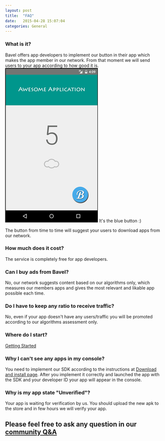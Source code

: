 ```yaml
---
layout: post
title:  "FAQ"
date:   2015-04-28 15:07:04
categories: General
---
```

### What is it?
Bavel offers app developers to implement our button in their app which makes the app member in our network.
From that moment we will send users to your app according to how good it is.<br>
![Exmaple_app](/images/android_mock.gif)
It's the blue button :)

The button from time to time will suggest your users to download apps from our network.

### How much does it cost?
The service is completely free for app developers.

### Can I buy ads from Bavel?
No, our network suggests content based on our algorithms only, which measures our members apps and gives the most relevant and likable app possible each time.

### Do I have to keep any ratio to receive traffic?
No, even if your app doesn't have any users/traffic you will be promoted according to our algorithms assessment only.

### Where do I start? <br>
[Getting Started](/getting-started)

### Why I can't see any apps in my console?
You need to implement our SDK according to the instructions at [Download and install page](/download-and-install).
After you implement it correctly and launched the app with the SDK and your developer ID your app will appear in the console.

### Why is my app state "Unverified"?
Your app is waiting for verification by us. You should upload the new apk to the store and in few hours we will verify your app.

## Please feel free to ask any question in our [community Q&A](https://groups.google.com/forum/#!forum/bavel-support)
